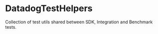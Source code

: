 # DatadogTestHelpers

Collection of test utils shared between SDK, Integration and Benchmark tests.
